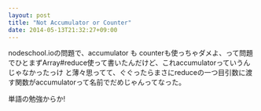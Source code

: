 ```yaml
---
layout: post
title: "Not Accumulator or Counter"
date: 2014-05-13T21:32:27+09:00
---
```


nodeschool.ioの問題で、accumulator も counterも使っちゃダメよ、って問題でひとまずArray#reduce使って書いたんだけど、これaccumulatorっていうんじゃなかったっけ と薄々思ってて、ぐぐったらまさにreduceの一つ目引数に渡す関数がaccumulatorって名前でだめじゃんってなった。

単語の勉強からか!
